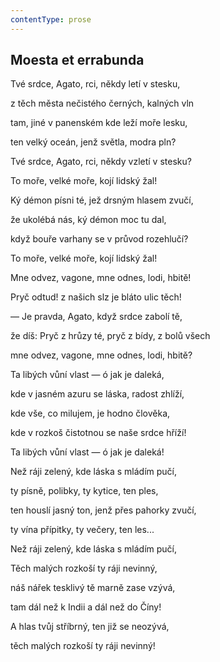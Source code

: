 ```yaml
---
contentType: prose
---
```


## Moesta et errabunda

Tvé srdce, Agato, rci, někdy letí v stesku,

z těch města nečistého černých, kalných vln

tam, jiné v panenském kde leží moře lesku,

ten velký oceán, jenž světla, modra pln?

Tvé srdce, Agato, rci, někdy vzletí v stesku?

To moře, velké moře, kojí lidský žal!

Ký démon písni té, jež drsným hlasem zvučí,

že ukolébá nás, ký démon moc tu dal,

když bouře varhany se v průvod rozehlučí?

To moře, velké moře, kojí lidský žal!

Mne odvez, vagone, mne odnes, lodi, hbitě!

Pryč odtud! z našich slz je bláto ulic těch!

— Je pravda, Agato, když srdce zabolí tě,

že díš: Pryč z hrůzy té, pryč z bídy, z bolů všech

mne odvez, vagone, mne odnes, lodi, hbitě?

Ta libých vůní vlast — ó jak je daleká,

kde v jasném azuru se láska, radost zhlíží,

kde vše, co milujem, je hodno člověka,

kde v rozkoš čistotnou se naše srdce hříží!

Ta libých vůní vlast — ó jak je daleká!

Než ráji zelený, kde láska s mládím pučí,

ty písně, polibky, ty kytice, ten ples,

ten houslí jasný ton, jenž přes pahorky zvučí,

ty vína přípitky, ty večery, ten les...

Než ráji zelený, kde láska s mládím pučí,

Těch malých rozkoší ty ráji nevinný,

náš nářek tesklivý tě marně zase vzývá,

tam dál než k Indii a dál než do Číny!

A hlas tvůj stříbrný, ten již se neozývá,

těch malých rozkoší ty ráji nevinný!
